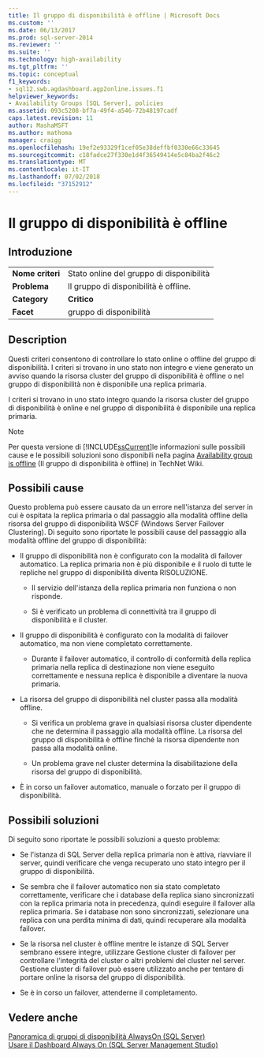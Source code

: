 ```yaml
---
title: Il gruppo di disponibilità è offline | Microsoft Docs
ms.custom: ''
ms.date: 06/13/2017
ms.prod: sql-server-2014
ms.reviewer: ''
ms.suite: ''
ms.technology: high-availability
ms.tgt_pltfrm: ''
ms.topic: conceptual
f1_keywords:
- sql12.swb.agdashboard.agp2online.issues.f1
helpviewer_keywords:
- Availability Groups [SQL Server], policies
ms.assetid: 093c5208-bf7a-49f4-a546-72b48197cadf
caps.latest.revision: 11
author: MashaMSFT
ms.author: mathoma
manager: craigg
ms.openlocfilehash: 19ef2e93329f1cef05e38deffbf0330e66c33645
ms.sourcegitcommit: c18fadce27f330e1d4f36549414e5c84ba2f46c2
ms.translationtype: MT
ms.contentlocale: it-IT
ms.lasthandoff: 07/02/2018
ms.locfileid: "37152912"
---
```

# <a name="availability-group-is-offline"></a>Il gruppo di disponibilità è offline
    
## <a name="introduction"></a>Introduzione  
  
|||  
|-|-|  
|**Nome criteri**|Stato online del gruppo di disponibilità|  
|**Problema**|Il gruppo di disponibilità è offline.|  
|**Category**|**Critico**|  
|**Facet**|gruppo di disponibilità|  
  
## <a name="description"></a>Description  
 Questi criteri consentono di controllare lo stato online o offline del gruppo di disponibilità. I criteri si trovano in uno stato non integro e viene generato un avviso quando la risorsa cluster del gruppo di disponibilità è offline o nel gruppo di disponibilità non è disponibile una replica primaria.  
  
 I criteri si trovano in uno stato integro quando la risorsa cluster del gruppo di disponibilità è online e nel gruppo di disponibilità è disponibile una replica primaria.  
  
> [!NOTE]  
>  Per questa versione di [!INCLUDE[ssCurrent](../../../includes/sscurrent-md.md)]le informazioni sulle possibili cause e le possibili soluzioni sono disponibili nella pagina [Availability group is offline](http://go.microsoft.com/fwlink/p/?LinkId=220850) (Il gruppo di disponibilità è offline) in TechNet Wiki.  
  
## <a name="possible-causes"></a>Possibili cause  
 Questo problema può essere causato da un errore nell'istanza del server in cui è ospitata la replica primaria o dal passaggio alla modalità offline della risorsa del gruppo di disponibilità WSCF (Windows Server Failover Clustering). Di seguito sono riportate le possibili cause del passaggio alla modalità offline del gruppo di disponibilità:  
  
-   Il gruppo di disponibilità non è configurato con la modalità di failover automatico. La replica primaria non è più disponibile e il ruolo di tutte le repliche nel gruppo di disponibilità diventa RISOLUZIONE.  
  
    -   Il servizio dell'istanza della replica primaria non funziona o non risponde.  
  
    -   Si è verificato un problema di connettività tra il gruppo di disponibilità e il cluster.  
  
-   Il gruppo di disponibilità è configurato con la modalità di failover automatico, ma non viene completato correttamente.  
  
    -   Durante il failover automatico, il controllo di conformità della replica primaria nella replica di destinazione non viene eseguito correttamente e nessuna replica è disponibile a diventare la nuova primaria.  
  
-   La risorsa del gruppo di disponibilità nel cluster passa alla modalità offline.  
  
    -   Si verifica un problema grave in qualsiasi risorsa cluster dipendente che ne determina il passaggio alla modalità offline. La risorsa del gruppo di disponibilità è offline finché la risorsa dipendente non passa alla modalità online.  
  
    -   Un problema grave nel cluster determina la disabilitazione della risorsa del gruppo di disponibilità.  
  
-   È in corso un failover automatico, manuale o forzato per il gruppo di disponibilità.  
  
## <a name="possible-solutions"></a>Possibili soluzioni  
 Di seguito sono riportate le possibili soluzioni a questo problema:  
  
-   Se l'istanza di SQL Server della replica primaria non è attiva, riavviare il server, quindi verificare che venga recuperato uno stato integro per il gruppo di disponibilità.  
  
-   Se sembra che il failover automatico non sia stato completato correttamente, verificare che i database della replica siano sincronizzati con la replica primaria nota in precedenza, quindi eseguire il failover alla replica primaria. Se i database non sono sincronizzati, selezionare una replica con una perdita minima di dati, quindi recuperare alla modalità failover.  
  
-   Se la risorsa nel cluster è offline mentre le istanze di SQL Server sembrano essere integre, utilizzare Gestione cluster di failover per controllare l'integrità del cluster o altri problemi del cluster nel server. Gestione cluster di failover può essere utilizzato anche per tentare di portare online la risorsa del gruppo di disponibilità.  
  
-   Se è in corso un failover, attenderne il completamento.  
  
## <a name="see-also"></a>Vedere anche  
 [Panoramica di gruppi di disponibilità AlwaysOn &#40;SQL Server&#41;](overview-of-always-on-availability-groups-sql-server.md)   
 [Usare il Dashboard Always On &#40;SQL Server Management Studio&#41;](use-the-always-on-dashboard-sql-server-management-studio.md)  
  
  
